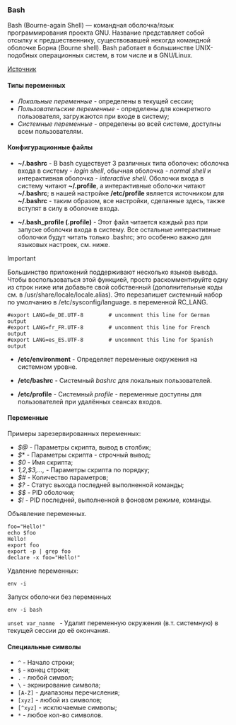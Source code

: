 ### Bash
Bash (Bourne-again Shell) — командная оболочка/язык программирования проекта GNU. Название представляет собой отсылку к предшественнику, существовавшей некогда командной оболочке Борна (Bourne shell). 
Bash работает в большинстве UNIX-подобных операционных систем, в том числе и в GNU/Linux. 

[Источник](https://wiki.archlinux.org/title/Bash_(%D0%A0%D1%83%D1%81%D1%81%D0%BA%D0%B8%D0%B9))

#### Типы переменных
  - *Локальные переменные* - определены в текущей сессии;
  - *Пользовательские переменные* - определены для конкретного пользователя, загружаются при входе в систему;
  - *Системные переменные* - определены во всей системе, доступны всем пользователям.

#### Конфигурационные файлы
  - **~/.bashrc** - В bash существует 3 различных типа оболочек: оболочка входа в систему - *login shell*, обычная оболочка - *normal shell* и интерактивная оболочка - *interactive shell*. 
Оболочки входа в систему читают **~/.profile**, а интерактивные оболочки читают **~/.bashrc**; в нашей настройке **/etc/profile** является источником для  **~/.bashrc** - таким образом, все настройки, сделанные здесь, также вступят в силу в оболочке входа.

  - **~/.bash_profile (.profile)** - Этот файл читается каждый раз при запуске оболочки входа в систему. Все остальные интерактивные оболочки будут читать только .bashrc; это особенно важно для языковых настроек, см. ниже.
> [!IMPORTANT]
> Большинство приложений поддерживают несколько языков вывода. Чтобы воспользоваться этой функцией, просто раскомментируйте одну из строк ниже или добавьте свой собственный (дополнительные коды см. в /usr/share/locale/locale.alias).
> Это перезапишет системный набор по умолчанию в /etc/sysconfig/language. в переменной RC_LANG.
```
#export LANG=de_DE.UTF-8        # uncomment this line for German output
#export LANG=fr_FR.UTF-8        # uncomment this line for French output
#export LANG=es_ES.UTF-8        # uncomment this line for Spanish output
```

  - **/etc/environment** - Определяет переменные окружения на системном уровне.

  - **/etc/bashrc** - Системный *bashrc* для локальных пользователей.

  - **/etc/profile** - Системный *profile* - переменные доступны для пользователей при удалённых сеансах входов.
#### Переменные
Примеры зарезервированных переменных:
  - *$@* - Параметры скрипта, вывод в столбик;
  - *$** - Параметры скрипта - строчный вывод;
  - *$0* - Имя скрипта;
  - *$1,$2,$3,...,* - Параметры скрипта по порядку; 
  - *$#* - Количество параметров;
  - *$?* - Статус выхода последней выполненной команды; 
  - *$$* - PID оболочки;
  - *$!* - PID последней, выполненной в фоновом режиме, команды.

Объявление переменных.
```
foo="Hello!"
echo $foo
Hello!
export foo
export -p | grep foo
declare -x foo="Hello!"
```

Удаление переменных:
```
env -i
```

Запуск оболочки без переменных
```
env -i bash
```

`unset var_nanme ` - Удалит переменную окружения (в.т. системную) в текущей сессии до её окончания.

#### Специальные символы
  - `^` - Начало строки;
  - `$` - конец строки;
  - `.` - любой символ;
  - `\` - экрнирование символа;
  - `[A-Z]` - диапазоны перечисления;
  - `[xyz]` - любой из символов;
  - `[^xyz]` - исключаемые символы;
  - `*` - любое кол-во символов.
